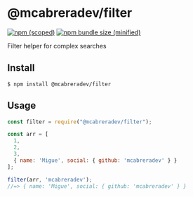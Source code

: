 # @mcabreradev/filter

[![npm (scoped)](https://img.shields.io/npm/v/@mcabreradev/filter.svg)](https://www.npmjs.com/package/@mcabreradev/filter)
[![npm bundle size (minified)](https://img.shields.io/bundlephobia/min/@mcabreradev/filter.svg)](https://www.npmjs.com/package/@mcabreradev/filter)

Filter helper for complex searches

## Install

```
$ npm install @mcabreradev/filter
```

## Usage

```js
const filter = require("@mcabreradev/filter");

const arr = [
  1,
  2,
  3,
  { name: 'Migue', social: { github: 'mcabreradev' } }
];

filter(arr, 'mcabreradev');
//=> { name: 'Migue', social: { github: 'mcabreradev' } }
